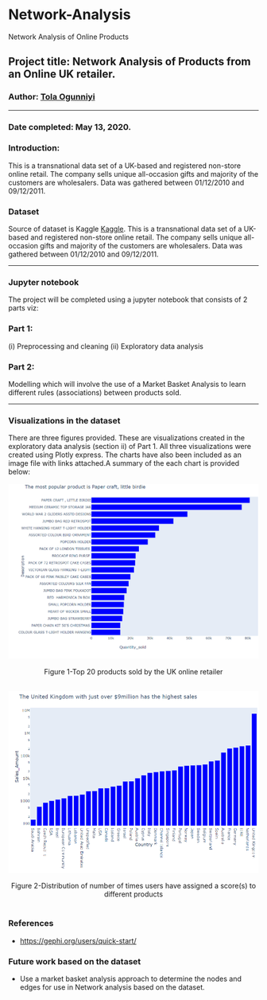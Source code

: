 # Network-Analysis
Network Analysis of Online Products
## Project title: Network Analysis of Products from an Online UK retailer.

### Author: [Tola Ogunniyi](https://www.linkedin.com/in/tolaogunniyi/)
----

### Date completed: May 13, 2020.

### Introduction:
This is a transnational data set of a UK-based and registered non-store online retail. 
The company sells unique all-occasion gifts and majority of the
customers are wholesalers. Data was gathered between 01/12/2010 and 09/12/2011.

### Dataset
Source of dataset is Kaggle [Kaggle](https://www.kaggle.com/carrie1/ecommerce-data).
This is a transnational data set of a UK-based and registered non-store online retail. The company sells unique all-occasion gifts and majority of the
customers are wholesalers. Data was gathered between 01/12/2010 and 09/12/2011.

----
### Jupyter notebook 
The project will be completed using a jupyter notebook that consists of 2 parts viz:

### Part 1: 
 (i) Preprocessing and cleaning (ii) Exploratory data analysis

### Part 2: 
 Modelling which will involve the use of a Market Basket Analysis to learn different rules (associations) between products sold. 

 ----
 ### Visualizations in the dataset
There are three figures provided. These are visualizations created in the exploratory data analysis (section ii) of Part 1. All three 
visualizations were created using Plotly express. The charts have also been included as an image file with links attached.A summary of the each chart is provided below:

![top terms](images/top20products.png)
<div align="center"> Figure 1-Top 20 products sold by the UK online retailer</div>
<br> 

![top terms](images/ProductSales.png)
<div align="center"> Figure 2-Distribution of number of times users have assigned a score(s) to different products</div>
<br> 

### References
- https://gephi.org/users/quick-start/

### Future work based on the dataset
 - Use a market basket analysis approach to determine the nodes and edges for use in Network analysis based on the dataset.
